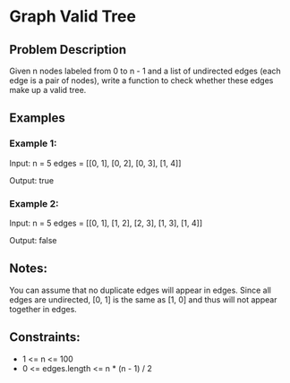 # Graph Valid Tree

## Problem Description

Given n nodes labeled from 0 to n - 1 and a list of undirected edges (each edge is a pair of nodes), write a function to check whether these edges make up a valid tree.

## Examples

### Example 1:

Input:
n = 5
edges = [[0, 1], [0, 2], [0, 3], [1, 4]]

Output:
true

### Example 2:

Input:
n = 5
edges = [[0, 1], [1, 2], [2, 3], [1, 3], [1, 4]]

Output:
false

## Notes:

You can assume that no duplicate edges will appear in edges. Since all edges are undirected, [0, 1] is the same as [1, 0] and thus will not appear together in edges.

## Constraints:

- 1 <= n <= 100
- 0 <= edges.length <= n * (n - 1) / 2
